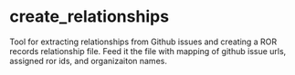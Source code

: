 # create_relationships
Tool for extracting relationships from Github issues and creating a ROR records relationship file. Feed it the file with mapping of github issue urls, assigned ror ids, and organizaiton names.
